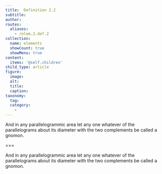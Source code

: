 ```yaml
---
title:  Definition 2.2
subtitle: 
author:
routes:
  aliases:
    - /elem.2.def.2
collection:
  name: elements
  showCount: true
  showMenu: true
content:
  items: '@self.children'
child_type: article
figure:
  image:
  alt:
  title:
  caption:
taxonomy:
  tag:
  category:
    - 
---
```


<p>And in any parallelogrammic area let any one whatever of the parallelograms about its diameter with the two complements be called a <hi rend="bold">gnomon.</hi></p>

===

<p>And in any parallelogrammic area let any one whatever of the parallelograms about its diameter with the two complements be called a <span class="bold">gnomon.</span></p>

